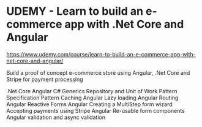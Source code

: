 # UDEMY - Learn to build an e-commerce app with .Net Core and Angular

https://www.udemy.com/course/learn-to-build-an-e-commerce-app-with-net-core-and-angular/

Build a proof of concept e-commerce store using Angular, .Net Core and Stripe for payment processing

.Net Core
Angular
C# Generics
Repository and Unit of Work Pattern
Specification Pattern
Caching
Angular Lazy loading
Angular Routing
Angular Reactive Forms
Angular Creating a MultiStep form wizard
Accepting payments using Stripe
Angular Re-usable form components
Angular validation and async validation

